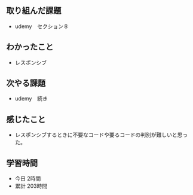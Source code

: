 ## 取り組んだ課題
- udemy　セクション８
## わかったこと
- レスポンシブ
## 次やる課題
- udemy　続き
## 感じたこと
- レスポンシブするときに不要なコードや要るコードの判別が難しいと思った。
## 学習時間
- 今日 2時間
- 累計 203時間
